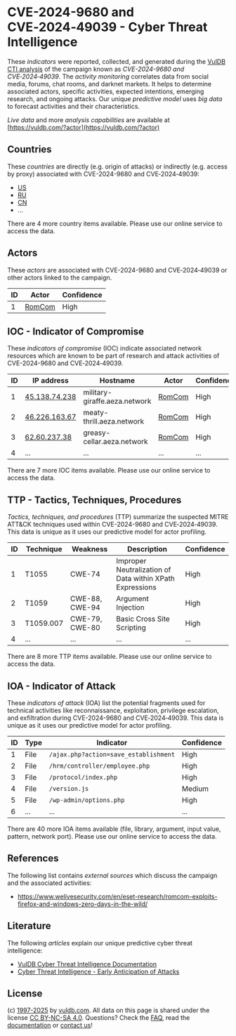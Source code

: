 # CVE-2024-9680 and CVE‑2024‑49039 - Cyber Threat Intelligence

These _indicators_ were reported, collected, and generated during the [VulDB CTI analysis](https://vuldb.com/?kb.cti) of the campaign known as _CVE-2024-9680 and CVE‑2024‑49039_. The _activity monitoring_ correlates data from social media, forums, chat rooms, and darknet markets. It helps to determine associated actors, specific activities, expected intentions, emerging research, and ongoing attacks. Our unique _predictive model_ uses _big data_ to forecast activities and their characteristics.

_Live data_ and more _analysis capabilities_ are available at [https://vuldb.com/?actor](https://vuldb.com/?actor)

## Countries

These _countries_ are directly (e.g. origin of attacks) or indirectly (e.g. access by proxy) associated with CVE-2024-9680 and CVE‑2024‑49039:

* [US](https://vuldb.com/?country.us)
* [RU](https://vuldb.com/?country.ru)
* [CN](https://vuldb.com/?country.cn)
* ...

There are 4 more country items available. Please use our online service to access the data.

## Actors

These _actors_ are associated with CVE-2024-9680 and CVE‑2024‑49039 or other actors linked to the campaign.

ID | Actor | Confidence
-- | ----- | ----------
1 | [RomCom](https://vuldb.com/?actor.romcom) | High

## IOC - Indicator of Compromise

These _indicators of compromise_ (IOC) indicate associated network resources which are known to be part of research and attack activities of CVE-2024-9680 and CVE‑2024‑49039.

ID | IP address | Hostname | Actor | Confidence
-- | ---------- | -------- | ----- | ----------
1 | [45.138.74.238](https://vuldb.com/?ip.45.138.74.238) | military-giraffe.aeza.network | [RomCom](https://vuldb.com/?actor.romcom) | High
2 | [46.226.163.67](https://vuldb.com/?ip.46.226.163.67) | meaty-thrill.aeza.network | [RomCom](https://vuldb.com/?actor.romcom) | High
3 | [62.60.237.38](https://vuldb.com/?ip.62.60.237.38) | greasy-cellar.aeza.network | [RomCom](https://vuldb.com/?actor.romcom) | High
4 | ... | ... | ... | ...

There are 7 more IOC items available. Please use our online service to access the data.

## TTP - Tactics, Techniques, Procedures

_Tactics, techniques, and procedures_ (TTP) summarize the suspected MITRE ATT&CK techniques used within CVE-2024-9680 and CVE‑2024‑49039. This data is unique as it uses our predictive model for actor profiling.

ID | Technique | Weakness | Description | Confidence
-- | --------- | -------- | ----------- | ----------
1 | T1055 | CWE-74 | Improper Neutralization of Data within XPath Expressions | High
2 | T1059 | CWE-88, CWE-94 | Argument Injection | High
3 | T1059.007 | CWE-79, CWE-80 | Basic Cross Site Scripting | High
4 | ... | ... | ... | ...

There are 8 more TTP items available. Please use our online service to access the data.

## IOA - Indicator of Attack

These _indicators of attack_ (IOA) list the potential fragments used for technical activities like reconnaissance, exploitation, privilege escalation, and exfiltration during CVE-2024-9680 and CVE‑2024‑49039. This data is unique as it uses our predictive model for actor profiling.

ID | Type | Indicator | Confidence
-- | ---- | --------- | ----------
1 | File | `/ajax.php?action=save_establishment` | High
2 | File | `/hrm/controller/employee.php` | High
3 | File | `/protocol/index.php` | High
4 | File | `/version.js` | Medium
5 | File | `/wp-admin/options.php` | High
6 | ... | ... | ...

There are 40 more IOA items available (file, library, argument, input value, pattern, network port). Please use our online service to access the data.

## References

The following list contains _external sources_ which discuss the campaign and the associated activities:

* https://www.welivesecurity.com/en/eset-research/romcom-exploits-firefox-and-windows-zero-days-in-the-wild/

## Literature

The following _articles_ explain our unique predictive cyber threat intelligence:

* [VulDB Cyber Threat Intelligence Documentation](https://vuldb.com/?kb.cti)
* [Cyber Threat Intelligence - Early Anticipation of Attacks](https://www.scip.ch/en/?labs.20201022)

## License

(c) [1997-2025](https://vuldb.com/?kb.changelog) by [vuldb.com](https://vuldb.com/?kb.about). All data on this page is shared under the license [CC BY-NC-SA 4.0](https://creativecommons.org/licenses/by-nc-sa/4.0/). Questions? Check the [FAQ](https://vuldb.com/?kb.faq), read the [documentation](https://vuldb.com/?kb) or [contact us](https://vuldb.com/?contact)!
